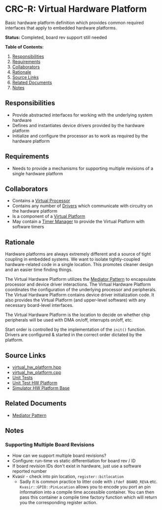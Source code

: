 # CRC-R: Virtual Hardware Platform

Basic hardware platform definition which provides common required interfaces that apply to embedded hardware platforms.

**Status:** Completed, board rev support still needed

**Table of Contents:**

1. [Responsibilities](#responsibilities)
2. [Requirements](#requirements)
3. [Collaborators](#collaborators)
4. [Rationale](#rationale)
5. [Source Links](#source-links)
6. [Related Documents](#related-documents)
7. [Notes](#notes)

## Responsibilities

* Provide abstracted interfaces for working with the underlying system hardware
* Defines and instantiates device drivers provided by the hardware platform
* Initialize and configure the processor as to work as required by the hardware platform

## Requirements

* Needs to provide a mechanisms for supporting multiple revisions of a single hardware platform

## Collaborators

* Contains a [Virtual Processor](virtual_processor.md)
* Contains any number of [Drivers](driver.md) which communicate with circuitry on the hardware platform
* Is a component of a [Virtual Platform](virtual_platform.md)
* May contain a [Timer Manager](timer_manager.hpp) to provide the Virtual Platform with software timers

## Rationale

Hardware platforms are always extremely different and a source of tight coupling in embedded systems. We want to isolate tightly-coupled hardware-related code in a single location. This promotes cleaner design and an easier time finding things.

The Virtual Hardware Platform utilizes the [Mediator Pattern](../../../patterns/mediator.md) to encapsulate processor and device driver interactions. The Virtual Hardware Platform coordinates the configuration of the underlying processor and peripherals. The Virtual Hardware Platform contains device driver initialization code. It also provides the Virtual Platform (and upper-level software) with any necessary board-level interfaces.

The Virtual Hardware Platform is the location to decide on whether chip peripherals will be used with DMA on/off, interrupts on/off, etc.

Start order is controlled by the implementation of the `init()` function. Drivers are configured & started in the correct order dictated by the platform.

## Source Links

* [virtual_hw_platform.hpp](../../../../src/core/hw_platform/virtual_hw_platform.hpp)
* [virtual_hw_platform.cpp](../../../../src/core/hw_platform/virtual_hw_platform.cpp)
* [Unit Tests](../../../../src/core/hw_platform/virtual_hw_platform_tests.cpp)
* [Unit Test HW Platform](../../../../src/hw_platforms/unit_test/)
* [Simulator HW Platform Base](../../../../src/hw_platforms/simulator/)

## Related Documents

* [Mediator Pattern](../../../patterns/mediator.md)

## Notes

### Supporting Multiple Board Revisions

* How can we support multiple board revisions?
* Configure: run-time vs static differentiation for board rev / ID
* If board revision IDs don't exist in hardware, just use a software reported number
* Kvasir - check into pin location, `register::bitlocation`
	* Sadly it is common practice to litter code with `ifdef BOARD_REVA` etc. `Kvasir::GPIO::PinLocation` allows you to encode you port an pin information into a compile time accessible container. You can then pass this container a compile time factory function which will return you the corresponding register action.
